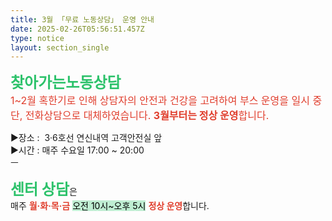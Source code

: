 ```yaml
---
title: 3월 「무료 노동상담」 운영 안내
date: 2025-02-26T05:56:51.457Z
type: notice
layout: section_single
---
```

<p><strong><span style="font-size: 18pt; color: #2dc26b;">찾아가는노동상담</span></strong><br /><span style="font-size: 12pt; color: #e03e2d;">1~2월 혹한기로 인해 상담자의 안전과 건강을 고려하여 부스 운영을 일시 중단, 전화상담으로 대체하였습니다. </span><strong style="color: #e03e2d; font-size: 12pt;">3월부터는 정상 운영</strong><span style="color: #e03e2d; font-size: 12pt;">합니다.</span></p>
<p>▶장소 :&nbsp; 3&middot;6호선 연신내역 고객안전실 앞<br />▶시간 : 매주 수요일 17:00 ~ 20:00<br />ㅡ</p>
<p><span style="color: #2dc26b;"><strong><span style="font-size: 18pt;">센터 상담</span></strong></span>은<br />매주 <span style="color: #e03e2d;"><strong>월&middot;화&middot;목&middot;금</strong> <span style="color: #000000;"><span style="background-color: #bfedd2;">오전 10시~오후 5시</span> <span style="color: #e03e2d;"><strong>정상 운영</strong></span></span></span>합니다.</p>
<p>&nbsp;</p>
